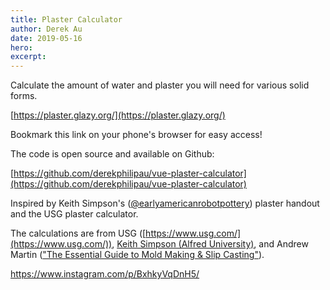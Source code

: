 ```yaml
---
title: Plaster Calculator
author: Derek Au
date: 2019-05-16
hero: 
excerpt: 
---
```


Calculate the amount of water and plaster you will need for various solid forms.

[https://plaster.glazy.org/](https://plaster.glazy.org/)

Bookmark this link on your phone's browser for easy access!

The code is open source and available on Github:

[https://github.com/derekphilipau/vue-plaster-calculator](https://github.com/derekphilipau/vue-plaster-calculator)

Inspired by Keith Simpson's ([@earlyamericanrobotpottery](https://www.instagram.com/earlyamericanrobotpottery/)) plaster handout and the USG plaster calculator.

The calculations are from USG ([https://www.usg.com/](https://www.usg.com/)), [Keith Simpson (Alfred University)](http://www.alfredceramics.com/simpson.html), and Andrew Martin (["The Essential Guide to Mold Making & Slip Casting"](https://books.google.com/books/about/The_Essential_Guide_to_Mold_Making_Slip.html?id=X-rtBGDCBb0C)). 

https://www.instagram.com/p/BxhkyVqDnH5/
